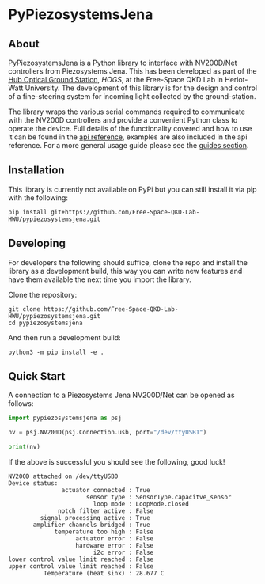 # PyPiezosystemsJena

## About
PyPiezosystemsJena is a Python library to interface with NV200D/Net controllers
from Piezosystems Jena. This has been developed as part of the [Hub Optical 
Ground Station](https://www.quantumcommshub.net/research-community/about-the-hub/phase-2/work-package-5/the-hub-optical-ground-station-hogs/), *HOGS*, at the Free-Space QKD
Lab in Heriot-Watt University. The development of this library is for the
design and control of a fine-steering system for incoming light collected by
the ground-station.

The library wraps the various serial commands required to communicate with the
NV200D controllers and provide a convenient Python class to operate the device.
Full details of the functionality covered and how to use it can be found in the
[api reference](api.md), examples are also included in the api reference.
For a more general usage guide please see the [guides section](cookbook.md).

## Installation
This library is currently not available on PyPi but you can still install it
via pip with the following: 

``` shell
pip install git+https://github.com/Free-Space-QKD-Lab-HWU/pypiezosystemsjena.git
```


## Developing
For developers the following should suffice, clone the repo and install the
library as a development build, this way you can write new features and have
them available the next time you import the library.

Clone the repository:
``` shell
git clone https://github.com/Free-Space-QKD-Lab-HWU/pypiezosystemsjena.git
cd pypiezosystemsjena
```

And then run a development build:
``` shell
python3 -m pip install -e .
```



## Quick Start
A connection to a Piezosystems Jena NV200D/Net can be opened as follows:

``` python
import pypiezosystemsjena as psj

nv = psj.NV200D(psj.Connection.usb, port="/dev/ttyUSB1")

print(nv)
```

If the above is successful you should see the following, good luck!
```
NV200D attached on /dev/ttyUSB0
Device status:
               actuator connected : True
                      sensor type : SensorType.capacitve_sensor
                        loop mode : LoopMode.closed
              notch filter active : False
         signal processing active : True
       amplifier channels bridged : True
             temperature too high : False
                   actuator error : False
                   hardware error : False
                        i2c error : False
lower control value limit reached : False
upper control value limit reached : False
          Temperature (heat sink) : 28.677 C
```
